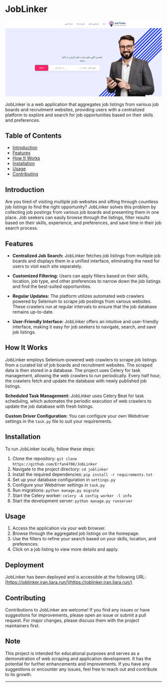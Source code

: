 # JobLinker

<div>
  <img src="https://github.com/Erfan4708/JobLinker/blob/main/static/joblinker.png" alt="JobLinker Header Image">
</div>

JobLinker is a web application that aggregates job listings from various job boards and recruitment websites, providing users with a centralized platform to explore and search for job opportunities based on their skills and preferences.

## Table of Contents

- [Introduction](#introduction)
- [Features](#features)
- [How It Works](#how-it-works)
- [Installation](#installation)
- [Usage](#usage)
- [Contributing](#contributing)

## Introduction

Are you tired of visiting multiple job websites and sifting through countless job listings to find the right opportunity? JobLinker solves this problem by collecting job postings from various job boards and presenting them in one place. Job seekers can easily browse through the listings, filter results based on their skills, experience, and preferences, and save time in their job search process.

## Features

- **Centralized Job Search:** JobLinker fetches job listings from multiple job boards and displays them in a unified interface, eliminating the need for users to visit each site separately.

- **Customized Filtering:** Users can apply filters based on their skills, location, job type, and other preferences to narrow down the job listings and find the best-suited opportunities.

- **Regular Updates:** The platform utilizes automated web crawlers powered by Selenium to scrape job postings from various websites. These crawlers run at regular intervals to ensure that the job database remains up-to-date.

- **User-Friendly Interface:** JobLinker offers an intuitive and user-friendly interface, making it easy for job seekers to navigate, search, and save job listings.

## How It Works

JobLinker employs Selenium-powered web crawlers to scrape job listings from a curated list of job boards and recruitment websites. The scraped data is then stored in a database. The project uses Celery for task management, allowing the web crawlers to run periodically. Every half hour, the crawlers fetch and update the database with newly published job listings.

**Scheduled Task Management:** JobLinker uses Celery Beat for task scheduling, which automates the periodic execution of web crawlers to update the job database with fresh listings.

**Custom Driver Configuration:** You can configure your own Webdriver settings in the `task.py` file to suit your requirements.

## Installation

To run JobLinker locally, follow these steps:

1. Clone the repository: `git clone https://github.com/Erfan4708/JobLinker`
2. Navigate to the project directory: `cd joblinker`
3. Install the required dependencies: `pip install -r requirements.txt`
4. Set up your database configuration in `settings.py`
5. Configure your Webdriver settings in `task.py`
6. Run migrations: `python manage.py migrate`
7. Start the Celery worker: `celery -A config worker -l info`
8. Start the development server: `python manage.py runserver`

## Usage

1. Access the application via your web browser.
2. Browse through the aggregated job listings on the homepage.
3. Use the filters to refine your search based on your skills, location, and preferences.
4. Click on a job listing to view more details and apply.

## Deployment

JobLinker has been deployed and is accessible at the following URL:
[https://joblinker.iran.liara.run/](https://joblinker.iran.liara.run/)

## Contributing

Contributions to JobLinker are welcome! If you find any issues or have suggestions for improvements, please open an issue or submit a pull request. For major changes, please discuss them with the project maintainers first.


## Note

This project is intended for educational purposes and serves as a demonstration of web scraping and application development. It has the potential for further enhancements and improvements. If you have any suggestions or encounter any issues, feel free to reach out and contribute to its growth.

---
